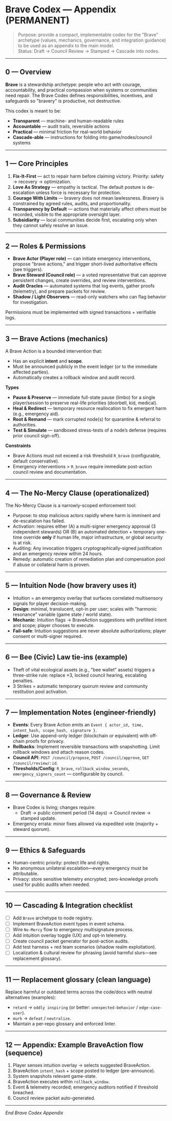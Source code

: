 # Brave Codex — Appendix (PERMANENT)

> Purpose: provide a compact, implementable codex for the "Brave" archetype (values, mechanics, governance, and integration guidance) to be used as an appendix to the main model.  
> Status: Draft → Council Review → Stamped → Cascade into nodes.

---

## 0 — Overview
**Brave** is a stewardship archetype: people who act with courage, accountability, and practical compassion when systems or communities need repair. The Brave Codex defines responsibilities, incentives, and safeguards so "bravery" is productive, not destructive.

This codex is meant to be:
- **Transparent** — machine- and human-readable rules
- **Accountable** — audit trails, reversible actions
- **Practical** — minimal friction for real-world behavior
- **Cascade-able** — instructions for folding into game/nodes/council systems

---

## 1 — Core Principles
1. **Fix-It-First** — act to repair harm before claiming victory. Priority: safety → recovery → optimization.
2. **Love As Strategy** — empathy is tactical. The default posture is de-escalation unless force is necessary for protection.
3. **Courage With Limits** — bravery does not mean lawlessness. Bravery is constrained by agreed rules, audits, and proportionality.
4. **Transparency by Default** — actions that materially affect others must be recorded, visible to the appropriate oversight layer.
5. **Subsidiarity** — local communities decide first, escalating only when they cannot safely resolve an issue.

---

## 2 — Roles & Permissions
- **Brave Actor (Player role)** — can initiate emergency interventions, propose "brave actions," and trigger short-lived authoritative effects (see triggers).
- **Brave Steward (Council role)** — a voted representative that can approve persistent changes, create overrides, and review interventions.
- **Audit Oracles** — automated systems that log events, gather proofs (telemetry), and prepare packets for review.
- **Shadow / Light Observers** — read-only watchers who can flag behavior for investigation.

Permissions must be implemented with signed transactions + verifiable logs.

---

## 3 — Brave Actions (mechanics)
A Brave Action is a bounded intervention that:
- Has an explicit **intent** and **scope**.
- Must be announced publicly in the event ledger (or to the immediate affected parties).
- Automatically creates a rollback window and audit record.

**Types**
- **Pause & Preserve** — immediate full-state pause (limbo) for a single player/session to preserve real-life priorities (doorbell, kid, medical).
- **Heal & Redirect** — temporary resource reallocation to fix emergent harm (e.g., emergency aid).
- **Root & Remand** — mark corrupted node(s) for quarantine & referral to authorities.
- **Test & Simulate** — sandboxed stress-tests of a node’s defense (requires prior council sign-off).

**Constraints**
- Brave Actions must not exceed a risk threshold `R_brave` (configurable, default conservative).
- Emergency interventions > `R_brave` require immediate post-action council review and documentation.

---

## 4 — The No-Mercy Clause (operationalized)
The No-Mercy Clause is a narrowly-scoped enforcement tool:
- Purpose: to stop malicious actors rapidly where harm is imminent and de-escalation has failed.
- Activation: requires either (A) a multi-signer emergency approval (3 independent stewards) OR (B) an automated detection + temporary one-time override **only** if human life, major infrastructure, or global security is at risk.
- Auditing: Any invocation triggers cryptographically-signed justification and an emergency review within 24 hours.
- Remedy: automatic creation of remediation plan and compensation pool if abuse or collateral harm is proven.

---

## 5 — Intuition Node (how bravery uses it)
- Intuition = an emergency overlay that surfaces correlated multisensory signals for player decision-making.
- **Design**: minimal, translucent, opt-in per user; scales with "harmonic resonance" variable (game state / world state).
- **Mechanic**: Intuition flags -> BraveAction suggestions with prefilled intent and scope; player chooses to execute.
- **Fail-safe**: Intuition suggestions are never absolute authorizations; player consent or multi-signer required.

---

## 6 — Bee (Civic) Law tie-ins (example)
- Theft of vital ecological assets (e.g., "bee wallet" assets) triggers a three-strike rule: replace ×3, locked council hearing, escalating penalties.
- 3 Strikes = automatic temporary quorum review and community restitution pool activation.

---

## 7 — Implementation Notes (engineer-friendly)
- **Events**: Every Brave Action emits an `Event { actor_id, time, intent_hash, scope_hash, signature }`.
- **Ledger**: Use append-only ledger (blockchain or equivalent) with off-chain proofs for privacy.
- **Rollbacks**: Implement reversible transactions with snapshotting. Limit rollback windows and attach reason codes.
- **Council API**: `POST /council/propose`, `POST /council/approve`, `GET /council/review/:id`.
- **Thresholds/Config**: `R_brave`, `rollback_window_seconds`, `emergency_signers_count` — configurable by council.

---

## 8 — Governance & Review
- Brave Codex is living; changes require:
  - Draft → public comment period (14 days) → Council review → stamped update.
- Emergency errata: minor fixes allowed via expedited vote (majority + steward quorum).

---

## 9 — Ethics & Safeguards
- Human-centric priority: protect life and rights.
- No anonymous unilateral escalation—every emergency must be attributable.
- Privacy: store sensitive telemetry encrypted; zero-knowledge proofs used for public audits when needed.

---

## 10 — Cascading & Integration checklist
- [ ] Add `Brave` archetype to node registry.
- [ ] Implement BraveAction event types in event schema.
- [ ] Wire `No-Mercy` flow to emergency multisignature process.
- [ ] Add intuition overlay toggle (UX) and opt-in telemetry.
- [ ] Create council packet generator for post-action audits.
- [ ] Add test harness + red team scenarios (shadow realm exploitation).
- [ ] Localization & cultural review for phrasing (avoid harmful slurs—see replacement glossary).

---

## 11 — Replacement glossary (clean language)
Replace harmful or outdated terms across the code/docs with neutral alternatives (examples):
- `retard` → `oddly inspiring` (or better: `unexpected-behavior` / `edge-case-user`).
- `murk` → `defeat` / `neutralize`.
- Maintain a per-repo glossary and enforced linter.

---

## 12 — Appendix: Example BraveAction flow (sequence)
1. Player senses intuition overlay -> selects suggested BraveAction.
2. BraveAction `intent_hash` + scope posted to ledger (pre-announce).
3. System snapshots relevant game-state.
4. BraveAction executes within `rollback_window`.
5. Event & telemetry recorded; emergency auditors notified if threshold breached.
6. Council review packet auto-generated.

---

*End Brave Codex Appendix*
